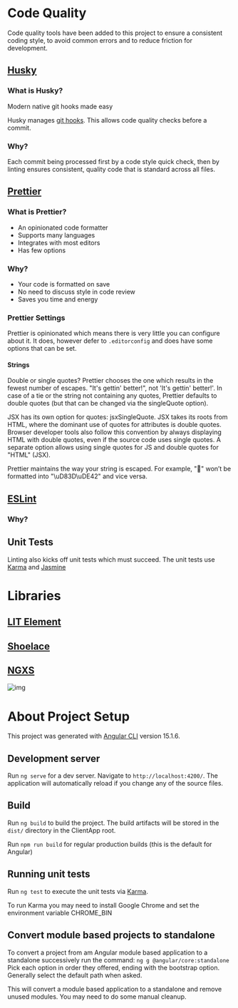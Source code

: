 # Code Quality

Code quality tools have been added to this project to ensure a consistent coding style, to avoid common errors and to reduce friction for development.

## [Husky](https://typicode.github.io/husky/#/)

### What is Husky?

Modern native git hooks made easy

Husky manages [git hooks](https://git-scm.com/docs/githooks). This allows code quality checks before a commit.

### Why?

Each commit being processed first by a code style quick check, then by linting ensures consistent, quality code that is standard across all files.

## [Prettier](https://prettier.io)

### What is Prettier?

- An opinionated code formatter
- Supports many languages
- Integrates with most editors
- Has few options

### Why?

- Your code is formatted on save
- No need to discuss style in code review
- Saves you time and energy

### Prettier Settings

Prettier is opinionated which means there is very little you can configure about it.
It does, however defer to `.editorconfig` and does have some options that can be set.

#### Strings

Double or single quotes? Prettier chooses the one which results in the fewest number of escapes. "It's gettin' better!", not 'It\'s gettin\' better!'. In case of a tie or the string not containing any quotes, Prettier defaults to double quotes (but that can be changed via the singleQuote option).

JSX has its own option for quotes: jsxSingleQuote. JSX takes its roots from HTML, where the dominant use of quotes for attributes is double quotes. Browser developer tools also follow this convention by always displaying HTML with double quotes, even if the source code uses single quotes. A separate option allows using single quotes for JS and double quotes for "HTML" (JSX).

Prettier maintains the way your string is escaped. For example, "🙂" won’t be formatted into "\uD83D\uDE42" and vice versa.

## [ESLint](https://eslint.org)

### Why?

## Unit Tests

Linting also kicks off unit tests which must succeed. The unit tests use [Karma](https://www.npmjs.com/package/karma) and [Jasmine](https://jasmine.github.io)

# Libraries

## [LIT Element](https://lit.dev/docs/api/LitElement/)

## [Shoelace](https://shoelace.style)

## [NGXS](https://www.ngxs.io/getting-started/why)

![img](https://490253082-files.gitbook.io/~/files/v0/b/gitbook-x-prod.appspot.com/o/spaces%2F-L9CoGJCq3UCfKJ7RCUg-347405460%2Fuploads%2Fgit-blob-7371002ded66c4455ca986a4c8e7c1f6849ffef9%2Fdiagram.png?alt=media)

# About Project Setup

This project was generated with [Angular CLI](https://github.com/angular/angular-cli) version 15.1.6.

## Development server

Run `ng serve` for a dev server. Navigate to `http://localhost:4200/`. The application will automatically reload if you change any of the source files.

## Build

Run `ng build` to build the project. The build artifacts will be stored in the `dist/` directory in the ClientApp root.

Run `npm run build` for regular production builds (this is the default for Angular)

## Running unit tests

Run `ng test` to execute the unit tests via [Karma](https://karma-runner.github.io).

To run Karma you may need to install Google Chrome and set the environment variable CHROME_BIN

## Convert module based projects to standalone

To convert a project from am Angular module based application to a standalone
successively run the command: `ng g @angular/core:standalone`
Pick each option in order they offered, ending with the bootstrap option. Generally
select the default path when asked.

This will convert a module based application to a standalone and remove
unused modules. You may need to do some manual cleanup.
